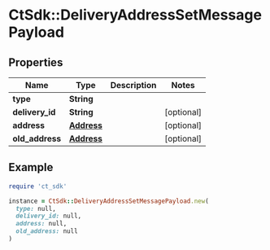 # CtSdk::DeliveryAddressSetMessagePayload

## Properties

| Name | Type | Description | Notes |
| ---- | ---- | ----------- | ----- |
| **type** | **String** |  |  |
| **delivery_id** | **String** |  | [optional] |
| **address** | [**Address**](Address.md) |  | [optional] |
| **old_address** | [**Address**](Address.md) |  | [optional] |

## Example

```ruby
require 'ct_sdk'

instance = CtSdk::DeliveryAddressSetMessagePayload.new(
  type: null,
  delivery_id: null,
  address: null,
  old_address: null
)
```

